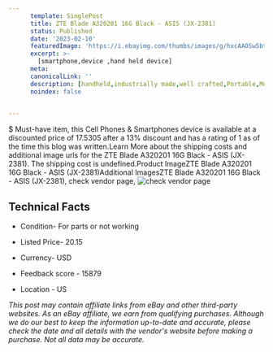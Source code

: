 ```yaml
---
      template: SinglePost
      title: ZTE Blade A320201 16G Black - ASIS (JX-2381)
      status: Published
      date: '2023-02-10'
      featuredImage: 'https://i.ebayimg.com/thumbs/images/g/hxcAAOSw5btj5S~R/s-l225.jpg'
      excerpt: >-
        [smartphone,device ,hand held device]
      meta:
      canonicalLink: ''
      description: [handheld,industrially made,well crafted,Portable,Mobile,Compact,Convenient,Lightweight,Maneuverable,Man-portable,Miniature,Carriable,Hand-held,Light,Holdable,Transportable,Mobile device,Pocket-sized,On-the-go,Wireless,Cordless,Compact size,Convenient size, smartphone,device ,hand held device]
      noindex: false

        
---
```

$
    Must-have item, this Cell Phones & Smartphones device is available at a discounted price of 17.5305 after a 13% discount and has a rating of 1 as of the time this blog was written.Learn More about the shipping costs and additional image urls for the ZTE Blade A320201 16G Black - ASIS (JX-2381). The shipping cost is undefined.Product ImageZTE Blade A320201 16G Black - ASIS (JX-2381)Additional ImagesZTE Blade A320201 16G Black - ASIS (JX-2381), check vendor page, ![check vendor page](https://origin-galleryplus.ebayimg.com/ws/web/144937822690_2_0_1/225x225.jpg,https://origin-galleryplus.ebayimg.com/ws/web/144937822690_3_0_1/225x225.jpg,https://origin-galleryplus.ebayimg.com/ws/web/144937822690_4_0_1/225x225.jpg)
    
    

 ## Technical Facts 



     
      

 - Condition- For parts or not working 


      

 - Listed Price- 20.15 


      

 - Currency- USD 


      

 - Feedback score - 15879 


      

 - Location - US 


      
      

 *_This post may contain affiliate links from eBay and other third-party websites. As an eBay affiliate, we earn from qualifying purchases. Although we do our best to keep the information up-to-date and accurate, please check the date and all details with the vendor's website before making a purchase. Not all data may be accurate._*



    
    
    
    
    